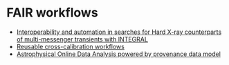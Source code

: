 # FAIR workflows

* [Interoperability and automation in searches for Hard X-ray counterparts of multi-messenger transients with INTEGRAL](https://doi.org/10.5281/zenodo.3560566)
* [Reusable cross-calibration workflows](https://doi.org/10.5281/zenodo.3559528) 
* [Astrophysical Online Data Analysis powered by provenance data model](https://pos.sissa.it/357/072)
